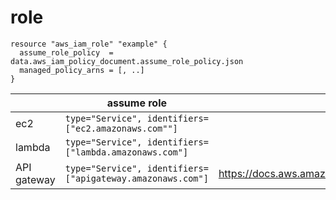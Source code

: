 # role

```hcl
resource "aws_iam_role" "example" {
  assume_role_policy  = data.aws_iam_policy_document.assume_role_policy.json
  managed_policy_arns = [, ..]
}
```

||assume role|managed|
|---|---|---|
|ec2|`type="Service", identifiers=["ec2.amazonaws.com""]`||
|lambda|`type="Service", identifiers=["lambda.amazonaws.com"]`||
|API gateway|`type="Service", identifiers=["apigateway.amazonaws.com"]`|https://docs.aws.amazon.com/ja_jp/apigateway/latest/developerguide/permissions.html|
